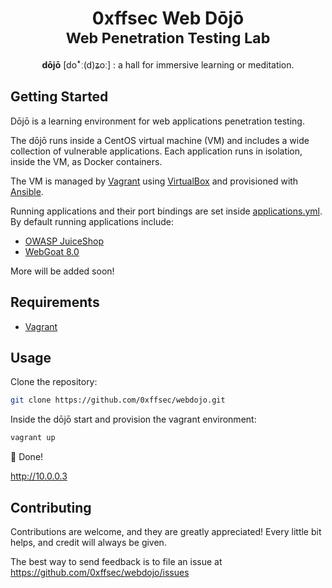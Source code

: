 <h1 align="center">
0xffsec Web Dōjō
<br>
<small>Web Penetration Testing Lab</small>
</h1>
<p align="center">
<b>dōjō</b> [doꜜː(d)ʑoː] : a hall for immersive learning or meditation.
</p>

## Getting Started

Dōjō is a learning environment
for web applications penetration testing.

The dōjō runs inside a CentOS virtual machine (VM)
and includes a wide collection of vulnerable applications.
Each application runs in isolation, inside the VM, as Docker containers.

The VM is managed by [Vagrant](https://www.vagrantup.com/) using [VirtualBox](https://www.virtualbox.org/) and provisioned with [Ansible](https://www.ansible.com/).

Running applications and their port bindings are set inside [applications.yml](provisioning/applications.yml). By default running applications include:

- [OWASP JuiceShop](https://owasp.org/www-project-juice-shop/)
- [WebGoat 8.0](https://github.com/WebGoat/WebGoat)

More will be added soon!


## Requirements

- [Vagrant](https://www.vagrantup.com/)

## Usage

Clone the repository:

```sh
git clone https://github.com/0xffsec/webdojo.git
```

Inside the dōjō start and provision the vagrant environment:

```sh
vagrant up
```

:martial_arts_uniform: Done!

http://10.0.0.3

## Contributing

Contributions are welcome, and they are greatly appreciated! Every little bit helps, and credit will always be given.

The best way to send feedback is to file an issue at https://github.com/0xffsec/webdojo/issues
